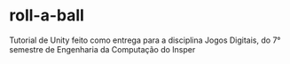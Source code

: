 # roll-a-ball
Tutorial de Unity feito como entrega para a disciplina Jogos Digitais, do 7° semestre de Engenharia da Computação do Insper
